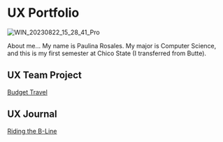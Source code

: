 # UX Portfolio

![WIN_20230822_15_28_41_Pro](https://github.com/UsabilityEngineering/ux-portfolio-rosalep/assets/111808082/4eaa0d4b-c05d-4a5d-8f35-59b874d3f5ce)

About me...
My name is Paulina Rosales. My major is Computer Science, and this is my first semester at Chico State (I transferred from Butte).

## UX Team Project

[Budget Travel](https://chicostate.github.io/UX-BudgetTravel/)


## UX Journal

[Riding the B-Line](j01/)
